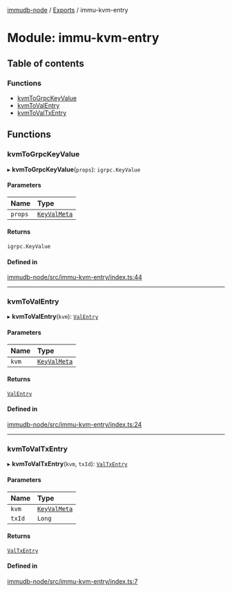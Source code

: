 [immudb-node](../README.md) / [Exports](../modules.md) / immu-kvm-entry

# Module: immu-kvm-entry

## Table of contents

### Functions

- [kvmToGrpcKeyValue](immu_kvm_entry.md#kvmtogrpckeyvalue)
- [kvmToValEntry](immu_kvm_entry.md#kvmtovalentry)
- [kvmToValTxEntry](immu_kvm_entry.md#kvmtovaltxentry)

## Functions

### kvmToGrpcKeyValue

▸ **kvmToGrpcKeyValue**(`props`): `igrpc.KeyValue`

#### Parameters

| Name | Type |
| :------ | :------ |
| `props` | [`KeyValMeta`](types_KeyValMeta.md#keyvalmeta) |

#### Returns

`igrpc.KeyValue`

#### Defined in

[immudb-node/src/immu-kvm-entry/index.ts:44](https://github.com/user3232/node-immu-db/blob/2e88686/immudb-node/src/immu-kvm-entry/index.ts#L44)

___

### kvmToValEntry

▸ **kvmToValEntry**(`kvm`): [`ValEntry`](types_Entry.md#valentry)

#### Parameters

| Name | Type |
| :------ | :------ |
| `kvm` | [`KeyValMeta`](types_KeyValMeta.md#keyvalmeta) |

#### Returns

[`ValEntry`](types_Entry.md#valentry)

#### Defined in

[immudb-node/src/immu-kvm-entry/index.ts:24](https://github.com/user3232/node-immu-db/blob/2e88686/immudb-node/src/immu-kvm-entry/index.ts#L24)

___

### kvmToValTxEntry

▸ **kvmToValTxEntry**(`kvm`, `txId`): [`ValTxEntry`](types_TxEntry.md#valtxentry)

#### Parameters

| Name | Type |
| :------ | :------ |
| `kvm` | [`KeyValMeta`](types_KeyValMeta.md#keyvalmeta) |
| `txId` | `Long` |

#### Returns

[`ValTxEntry`](types_TxEntry.md#valtxentry)

#### Defined in

[immudb-node/src/immu-kvm-entry/index.ts:7](https://github.com/user3232/node-immu-db/blob/2e88686/immudb-node/src/immu-kvm-entry/index.ts#L7)

